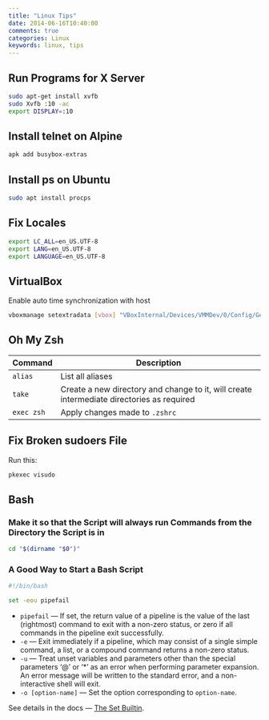```yaml
---
title: "Linux Tips"
date: 2014-06-16T10:40:00
comments: true
categories: Linux
keywords: linux, tips
---
```


## Run Programs for X Server

```bash
sudo apt-get install xvfb
sudo Xvfb :10 -ac
export DISPLAY=:10
```

## Install telnet on Alpine

```bash
apk add busybox-extras
```

## Install ps on Ubuntu

```bash
sudo apt install procps
```

## Fix Locales

```bash
export LC_ALL=en_US.UTF-8
export LANG=en_US.UTF-8
export LANGUAGE=en_US.UTF-8
```

## VirtualBox

Enable auto time synchronization with host

```bash
vboxmanage setextradata [vbox] "VBoxInternal/Devices/VMMDev/0/Config/GetHostTimeDisabled" "1"
```

## Oh My Zsh

| Command    | Description                                                                               |
| ---------- | ----------------------------------------------------------------------------------------- |
| `alias`    | List all aliases                                                                          |
| `take`     | Create a new directory and change to it, will create intermediate directories as required |
| `exec zsh` | Apply changes made to `.zshrc`                                                            |

## Fix Broken sudoers File

Run this:

```bash
pkexec visudo
```

## Bash

### Make it so that the Script will always run Commands from the Directory the Script is in

```bash
cd "$(dirname "$0")"
```

### A Good Way to Start a Bash Script

```bash
#!/bin/bash

set -eou pipefail
```

* `pipefail` — If set, the return value of a pipeline is the value of the last (rightmost) command to exit with a non-zero status, or zero if all commands in the pipeline exit successfully.
* `-e` — Exit immediately if a pipeline, which may consist of a single simple command, a list, or a compound command returns a non-zero status.
* `-u` — Treat unset variables and parameters other than the special parameters ‘@’ or ‘*’ as an error when performing parameter expansion. An error message will be written to the standard error, and a non-interactive shell will exit.
* `-o [option-name]` — Set the option corresponding to `option-name`.

See details in the docs — [The Set Builtin](https://www.gnu.org/software/bash/manual/html_node/The-Set-Builtin.html).

